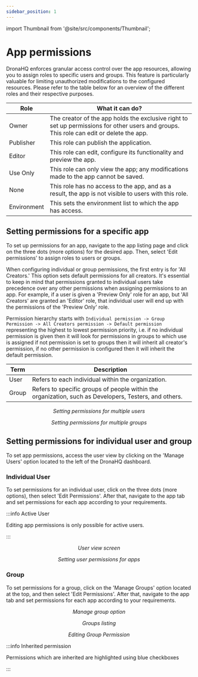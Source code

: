 ```yaml
---
sidebar_position: 1
---
```


import Thumbnail from '@site/src/components/Thumbnail';

# App permissions

DronaHQ enforces granular access control over the app resources, allowing you to assign roles to specific users and groups. This feature is particularly valuable for limiting unauthorized modifications to the configured resources. Please refer to the table below for an overview of the different roles and their respective purposes.

| Role        | What it can do?    |
|-------------|---------------------|
| Owner       | The creator of the app holds the exclusive right to set up permissions for other users and groups. This role can edit or delete the app. |
| Publisher   | This role can publish the application. |
| Editor      | This role can edit, configure its functionality and preview the app. |
| Use Only    | This role can only view the app; any modifications made to the app cannot be saved. |
| None        | This role has no access to the app, and as a result, the app is not visible to users with this role. |
| Environment | This sets the environment list to which the app has access. |

## Setting permissions for a specific app

To set up permissions for an app, navigate to the app listing page and click on the three dots (more options) for the desired app. Then, select 'Edit permissions' to assign roles to users or groups.

When configuring individual or group permissions, the first entry is for 'All Creators.' This option sets default permissions for all creators. It's essential to keep in mind that permissions granted to individual users take precedence over any other permissions when assigning permissions to an app. For example, if a user is given a 'Preview Only' role for an app, but 'All Creators' are granted an 'Editor' role, that individual user will end up with the permissions of the 'Preview Only' role. 

Permission hierarchy starts with `Individual permission -> Group Permission -> All Creators permission -> Default permission` representing the highest to lowest permission priority, i.e. if no individual permission is given then it will look for permissions in groups to which use is assigned if not permission is set to groups then it will inherit all creator's permission, if no other permission is configured then it will inherit the default permission.

| Term  | Description                                                                                           |
|-------|-------------------------------------------------------------------------------------------------------|
| User  | Refers to each individual within the organization.                                                    |
| Group | Refers to specific groups of people within the organization, such as Developers, Testers, and others. |

<figure>
  <Thumbnail src="/img/building-apps-concepts/app-permissions/app-library-permissions-user-list.png" alt="Setting permissions for multiple users" />
  <figcaption align='center'><i>Setting permissions for multiple users</i></figcaption>
</figure>

<figure>
  <Thumbnail src="/img/building-apps-concepts/app-permissions/app-library-permissions-group-list.png" alt="Setting permissions for multiple groups" />
  <figcaption align='center'><i>Setting permissions for multiple groups</i></figcaption>
</figure>

## Setting permissions for individual user and group

To set app permissions, access the user view by clicking on the 'Manage Users' option located to the left of the DronaHQ dashboard.

### Individual User

To set permissions for an individual user, click on the three dots (more options), then select 'Edit Permissions'. After that, navigate to the app tab and set permissions for each app according to your requirements.

:::info Active User

Editing app permissions is only possible for active users.

:::

<figure>
  <Thumbnail src="/img/building-apps-concepts/app-permissions/user-view-edit-permission.png" alt="User view screen" />
  <figcaption align='center'><i>User view screen</i></figcaption>
</figure>

<figure>
  <Thumbnail src="/img/building-apps-concepts/app-permissions/setting-apps-permission-for-user.png" alt="Setting user permissions for apps" />
  <figcaption align='center'><i>Setting user permissions for apps</i></figcaption>
</figure>


### Group

To set permissions for a group, click on the 'Manage Groups' option located at the top, and then select 'Edit Permissions'. After that, navigate to the app tab and set permissions for each app according to your requirements.

<figure>
  <Thumbnail src="/img/building-apps-concepts/app-permissions/manage-group-option.png" alt="Manage group option" />
  <figcaption align='center'><i>Manage group option</i></figcaption>
</figure>

<figure>
  <Thumbnail src="/img/building-apps-concepts/app-permissions/setting-apps-permission-for-group.png" alt="Groups listing" />
  <figcaption align='center'><i>Groups listing</i></figcaption>
</figure>

<figure>
  <Thumbnail src="/img/building-apps-concepts/app-permissions/editing-group-permission.png" alt="Groups listing" />
  <figcaption align='center'><i>Editing Group Permission</i></figcaption>
</figure>

:::info Inherited permission

Permissions which are inherited are highlighted using blue checkboxes

:::
